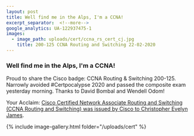 ```yaml
---
layout: post
title: Well find me in the Alps, I'm a CCNA!
excerpt_separator:  <!--more-->
google_analytics: UA-122937475-1
images:
  - image_path: uploads/cert/ccna_rs_cert_cj.jpg
    title: 200-125 CCNA Routing and Switching 22-02-2020
---
```


### Well find me in the Alps, I'm a CCNA!


Proud to share the Cisco badge: CCNA Routing & Switching 200-125. Narrowly avoided #Certpocalypse 2020 and passed the composite exam yesterday morning. Thanks to David Bombal and Wendell Odom!

Your Acclaim: <a href="https://www.youracclaim.com/badges/23faac15-228c-4843-9baf-dc741f84e863/linked_in">Cisco Certified Network Associate Routing and Switching (CCNA Routing and Switching) was issued by Cisco to Christopher Evelyn James</a>.

{% include image-gallery.html folder="/uploads/cert" %}
